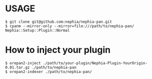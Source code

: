 # USAGE

    $ git clone git@github.com:nephia/nephia-pan.git
    $ cpanm --mirror-only --mirror=file:///path/to/nephia-pan/ Nephia::Setup::Plugin::Normal

# How to inject your plugin

    $ orepan2-inject ./path/to/your-plugin/Nephia-Plugin-YourOrigin-0.01.tar.gz ./path/to/nephia-pan
    $ orepan2-indexer ./path/to/nephia-pan/


